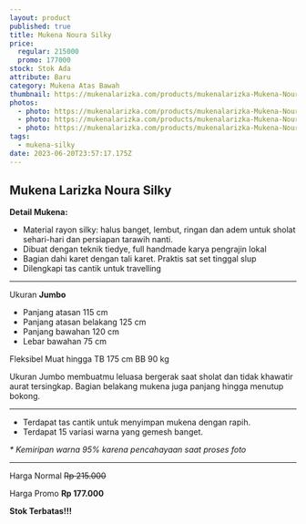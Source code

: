 ```yaml
---
layout: product
published: true
title: Mukena Noura Silky
price:
  regular: 215000
  promo: 177000
stock: Stok Ada
attribute: Baru
category: Mukena Atas Bawah
thumbnail: https://mukenalarizka.com/products/mukenalarizka-Mukena-Noura-Silky-01.JPG
photos:
  - photo: https://mukenalarizka.com/products/mukenalarizka-Mukena-Noura-Silky-02.JPG
  - photo: https://mukenalarizka.com/products/mukenalarizka-Mukena-Noura-Silky-04.JPG
  - photo: https://mukenalarizka.com/products/mukenalarizka-Mukena-Noura-Silky-07.JPG
tags:
  - mukena-silky
date: 2023-06-20T23:57:17.175Z
---
```

## Mukena Larizka Noura Silky

**Detail Mukena:**

* Material rayon silky: halus banget, lembut, ringan dan adem untuk sholat sehari-hari dan persiapan tarawih nanti.
* Dibuat dengan teknik tiedye, full handmade karya pengrajin lokal
* Bagian dahi karet dengan tali karet. Praktis sat set tinggal slup
* Dilengkapi tas cantik untuk travelling

- - -

Ukuran **Jumbo**

* Panjang atasan 115 cm
* Panjang atasan belakang 125 cm
* Panjang bawahan 120 cm
* Lebar bawahan 75 cm

Fleksibel Muat hingga TB 175 cm BB 90 kg

Ukuran Jumbo membuatmu leluasa bergerak saat sholat dan tidak khawatir aurat tersingkap. Bagian belakang mukena juga panjang hingga menutup bokong.

- - -

* Terdapat tas cantik untuk menyimpan mukena dengan rapih.
* Terdapat 15 variasi warna yang gemesh banget.

*\* Kemiripan warna 95% karena pencahayaan saat proses foto*

- - -

Harga Normal ~~Rp 215.000~~

Harga Promo **Rp 177.000**

**Stok Terbatas!!!**